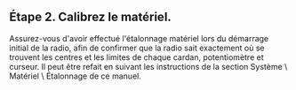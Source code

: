 ## Étape 2. Calibrez le matériel.

Assurez-vous d'avoir effectué l'étalonnage matériel lors du démarrage initial de la radio, afin de confirmer que la radio sait exactement où se trouvent les centres et les limites de chaque cardan, potentiomètre et curseur. Il peut être refait en suivant les instructions de la section Système \ Matériel \ Étalonnage de ce manuel.